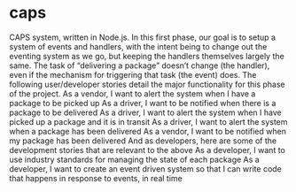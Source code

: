 # caps
CAPS system, written in Node.js. In this first phase, our goal is to setup a system of events and handlers, with the intent being to change out the eventing system as we go, but keeping the handlers themselves largely the same. The task of “delivering a package” doesn’t change (the handler), even if the mechanism for triggering that task (the event) does.  The following user/developer stories detail the major functionality for this phase of the project.  As a vendor, I want to alert the system when I have a package to be picked up As a driver, I want to be notified when there is a package to be delivered As a driver, I want to alert the system when I have picked up a package and it is in transit As a driver, I want to alert the system when a package has been delivered As a vendor, I want to be notified when my package has been delivered And as developers, here are some of the development stories that are relevant to the above  As a developer, I want to use industry standards for managing the state of each package As a developer, I want to create an event driven system so that I can write code that happens in response to events, in real time
